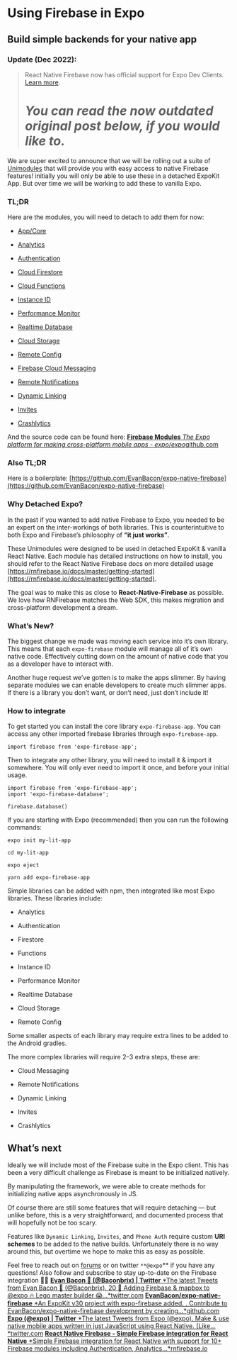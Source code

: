 
# Using Firebase in Expo

## Build simple backends for your native app

### **Update (Dec 2022):**
> React Native Firebase now has official support for Expo Dev Clients. [Learn more](https://rnfirebase.io/#expo).
> # *You can read the now outdated original post below, if you would like to.*

We are super excited to announce that we will be rolling out a suite of [Unimodules](https://www.youtube.com/watch?v=-9CJZRv7uOY) that will provide you with easy access to native Firebase features! initially you will only be able to use these in a detached ExpoKit App. But over time we will be working to add these to vanilla Expo.

### TL;DR

Here are the modules, you will need to detach to add them for now:

* [App/Core](https://www.npmjs.com/package/expo-firebase-app)

* [Analytics](https://www.npmjs.com/package/expo-firebase-analytics)

* [Authentication](https://www.npmjs.com/package/expo-firebase-auth)

* [Cloud Firestore](https://www.npmjs.com/package/expo-firebase-firestore)

* [Cloud Functions](https://www.npmjs.com/package/expo-firebase-functions)

* [Instance ID](https://www.npmjs.com/package/expo-firebase-instance-id)

* [Performance Monitor](https://www.npmjs.com/package/expo-firebase-performance)

* [Realtime Database](https://www.npmjs.com/package/expo-firebase-database)

* [Cloud Storage](https://www.npmjs.com/package/expo-firebase-storage)

* [Remote Config](https://www.npmjs.com/package/expo-firebase-remote-config)

* [Firebase Cloud Messaging](https://www.npmjs.com/package/expo-firebase-messaging)

* [Remote Notifications](https://www.npmjs.com/package/expo-firebase-notifications)

* [Dynamic Linking](https://www.npmjs.com/package/expo-firebase-links)

* [Invites](https://www.npmjs.com/package/expo-firebase-invites)

* [Crashlytics](https://www.npmjs.com/package/expo-firebase-crashlytics)

And the source code can be found here:
[**Firebase Modules**
*The Expo platform for making cross-platform mobile apps - expo/expo*github.com](https://github.com/expo/expo/tree/master/modules)

### Also TL;DR

Here is a boilerplate: [https://github.com/EvanBacon/expo-native-firebase](https://github.com/EvanBacon/expo-native-firebase)

### Why Detached Expo?

In the past if you wanted to add native Firebase to Expo, you needed to be an expert on the inter-workings of both libraries. This is counterintuitive to both Expo and Firebase’s philosophy of **“it just works”**.

These Unimodules were designed to be used in detached ExpoKit & vanilla React Native. Each module has detailed instructions on how to install, you should refer to the React Native Firebase docs on more detailed usage [https://rnfirebase.io/docs/master/getting-started](https://rnfirebase.io/docs/master/getting-started).

The goal was to make this as close to **React-Native-Firebase** as possible. We love how RNFirebase matches the Web SDK, this makes migration and cross-platform development a dream.

### What’s New?

The biggest change we made was moving each service into it’s own library. This means that each `expo-firebase` module will manage all of it’s own native code. Effectively cutting down on the amount of native code that you as a developer have to interact with.

Another huge request we’ve gotten is to make the apps slimmer. By having separate modules we can enable developers to create much slimmer apps. If there is a library you don’t want, or don’t need, just don’t include it!

### How to integrate

To get started you can install the core library `expo-firebase-app`. You can access any other imported firebase libraries through `expo-firebase-app`.

```
import firebase from 'expo-firebase-app';
```


Then to integrate any other library, you will need to install it & import it somewhere. You will only ever need to import it once, and before your initial usage.

```
import firebase from 'expo-firebase-app';
import 'expo-firebase-database';

firebase.database()
```


If you are starting with Expo (recommended) then you can run the following commands:

```
expo init my-lit-app

cd my-lit-app

expo eject

yarn add expo-firebase-app
```


Simple libraries can be added with npm, then integrated like most Expo libraries. These libraries include:

* Analytics

* Authentication

* Firestore

* Functions

* Instance ID

* Performance Monitor

* Realtime Database

* Cloud Storage

* Remote Config

Some smaller aspects of each library may require extra lines to be added to the Android gradles.

The more complex libraries will require 2–3 extra steps, these are:

* Cloud Messaging

* Remote Notifications

* Dynamic Linking

* Invites

* Crashlytics

## What’s next

Ideally we will include most of the Firebase suite in the Expo client. This has been a very difficult challenge as Firebase is meant to be initialized natively.

By manipulating the framework, we were able to create methods for initializing native apps asynchronously in JS.

Of course there are still some features that will require detaching — but unlike before, this is a very straightforward, and documented process that will hopefully not be too scary.

Features like `Dynamic Linking`, `Invites`, and `Phone Auth` require custom **URI schemes** to be added to the native builds. Unfortunately there is no way around this, but overtime we hope to make this as easy as possible.

Feel free to reach out on [forums](http://forums.expo.io) or on twitter `**@expo`** if you have any questions! Also follow and subscribe to stay up-to-date on the Firebase integration 💙🔥
[**Evan Bacon 🥓 (@Baconbrix) | Twitter**
*The latest Tweets from Evan Bacon 🥓 (@Baconbrix). 20 💙 Adding Firebase & mapbox to @expo 🔥 Lego master builder 😱…*twitter.com](https://twitter.com/baconbrix)
[**EvanBacon/expo-native-firebase**
*An ExpoKit v30 project with expo-firebase added. . Contribute to EvanBacon/expo-native-firebase development by creating…*github.com](https://github.com/EvanBacon/expo-native-firebase)
[**Expo (@expo) | Twitter**
*The latest Tweets from Expo (@expo). Make & use native mobile apps written in just JavaScript using React Native. (Like…*twitter.com](https://twitter.com/expo)
[**React Native Firebase - Simple Firebase integration for React Native**
*Simple Firebase integration for React Native with support for 10+ Firebase modules including Authentication, Analytics…*rnfirebase.io](https://rnfirebase.io/docs/master/getting-started)